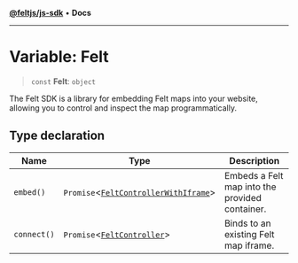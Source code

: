 [**@feltjs/js-sdk**](../../README.md) • **Docs**

***

# Variable: Felt

> `const` **Felt**: `object`

The Felt SDK is a library for embedding Felt maps into your website,
allowing you to control and inspect the map programmatically.

## Type declaration

| Name | Type | Description |
| ------ | ------ | ------ |
| `embed()` | `Promise`\<[`FeltControllerWithIframe`](../../types/interfaces/FeltControllerWithIframe.md)\> | Embeds a Felt map into the provided container. |
| `connect()` | `Promise`\<[`FeltController`](../../types/interfaces/FeltController.md)\> | Binds to an existing Felt map iframe. |

